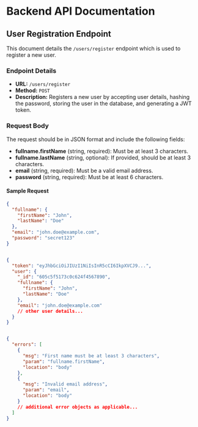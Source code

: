 # Backend API Documentation

## User Registration Endpoint

This document details the `/users/register` endpoint which is used to register a new user.

### Endpoint Details

- **URL:** `/users/register`
- **Method:** `POST`
- **Description:** Registers a new user by accepting user details, hashing the password, storing the user in the database, and generating a JWT token.

### Request Body

The request should be in JSON format and include the following fields:

- **fullname.firstName** (string, required): Must be at least 3 characters.
- **fullname.lastName** (string, optional): If provided, should be at least 3 characters.
- **email** (string, required): Must be a valid email address.
- **password** (string, required): Must be at least 6 characters.

#### Sample Request

```json
{
  "fullname": {
    "firstName": "John",
    "lastName": "Doe"
  },
  "email": "john.doe@example.com",
  "password": "secret123"
}


{
  "token": "eyJhbGciOiJIUzI1NiIsInR5cCI6IkpXVCJ9...",
  "user": {
    "_id": "605c5f5173c0c624f4567890",
    "fullname": {
      "firstName": "John",
      "lastName": "Doe"
    },
    "email": "john.doe@example.com"
    // other user details...
  }
}


{
  "errors": [
    {
      "msg": "First name must be at least 3 characters",
      "param": "fullname.firstName",
      "location": "body"
    },
    {
      "msg": "Invalid email address",
      "param": "email",
      "location": "body"
    }
    // additional error objects as applicable...
  ]
}